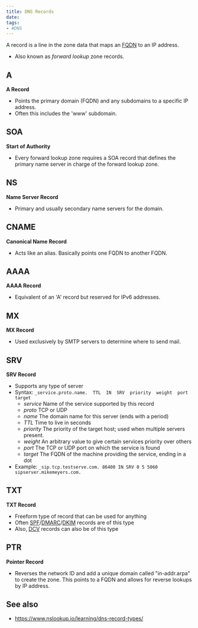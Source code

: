 ```yaml
---
title: DNS Records
date:
tags:
- #DNS
---
```


A record is a line in the zone data that maps an [FQDN](2020-11-17--15-21-14Z--fqdn.md) to an IP address.
* Also known as *forward lookup* zone records.

## A
**A Record**
* Points the primary domain (FQDN) and any subdomains to a specific IP address.
* Often this includes the 'www' subdomain.

## SOA
**Start of Authority**
* Every forward lookup zone requires a SOA record that defines the primary name
	server in charge of the forward lookup zone.

## NS
**Name Server Record**
* Primary and usually secondary name servers for the domain.

## CNAME
**Canonical Name Record**
* Acts like an alias. Basically points one FQDN to another FQDN.

## AAAA
**AAAA Record**
* Equivalent of an 'A' record but reserved for IPv6 addresses.

## MX
**MX Record**
* Used exclusively by SMTP servers to determine where to send mail.

## SRV
**SRV Record**
* Supports any type of server
* Syntax:
	`_service.proto.name.  TTL  IN  SRV  priority  weight  port  target`
	+ *service* Name of the service supported by this record
	+ *proto* TCP or UDP
	+ *name* The domain name for this server (ends with a period)
	+ *TTL* Time to live in seconds
	+ *priority* The priority of the target host; used when multiple servers present.
	+ *weight* An arbitrary value to give certain services priority over others
	+ *port* The TCP or UDP port on which the service is found
	+ *target* The FQDN of the machine providing the service, ending in a dot
* Example:
	`_sip.tcp.testserve.com. 86400 IN SRV 0 5 5060 sipserver.mikemeyers.com.`

## TXT
**TXT Record**
* Freeform type of record that can be used for anything
* Often [SPF](2020-10-28--16-44-13Z--spf.md)/[DMARC](2020-10-28--17-02-36Z--dmarc.md)/[DKIM](2020-10-28--17-01-08Z--dkim.md) records are of this type
* Also, [DCV](2020-11-19--15-35-29Z--dcv.md) records can also be of this type

## PTR
**Pointer Record**
* Reverses the network ID and add a unique domain called "in-addr.arpa" to 
	create the zone. This points to a FQDN and allows for reverse lookups by 
	IP address.

## See also

* <https://www.nslookup.io/learning/dns-record-types/>
